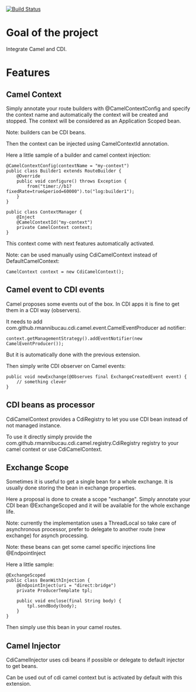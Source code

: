 [![Build Status](https://secure.travis-ci.org/rmannibucau/camel-cdi-extension.png)](http://travis-ci.org/rmannibucau/camel-cdi-extension)

# Goal of the project

Integrate Camel and CDI.

# Features
## Camel Context

Simply annotate your route builders with @CamelContextConfig and specify the context name
and automatically the context will be created and stopped. The context will be considered
as an Application Scoped bean.

Note: builders can be CDI beans.

Then the context can be injected using CamelContextId annotation.

Here a little sample of a builder and camel context injection:

    @CamelContextConfig(contextName = "my-context")
    public class Builder1 extends RouteBuilder {
        @Override
        public void configure() throws Exception {
            from("timer://b1?fixedRate=true&period=60000").to("log:builder1");
        }
    }

    public class ContextManager {
        @Inject
        @CamelContextId("my-context")
        private CamelContext context;
    }

This context come with next features automatically activated.

Note: can be used manually using CdiCamelContext instead of DefaultCamelContext:

    CamelContext context = new CdiCamelContext();

## Camel event to CDI events

Camel proposes some events out of the box. In CDI apps it is fine to get them in a CDI way (observers).

It needs to add com.github.rmannibucau.cdi.camel.event.CamelEventProducer ad notifier:

    context.getManagementStrategy().addEventNotifier(new CamelEventProducer());

But it is automatically done with the previous extension.

Then simply write CDI observer on Camel events:

    public void newExchange(@Observes final ExchangeCreatedEvent event) {
        // something clever
    }

## CDI beans as processor

CdiCamelContext provides a CdiRegistry to let you use CDI bean instead of not managed instance.

To use it directly simply provide the com.github.rmannibucau.cdi.camel.registry.CdiRegistry registry
to your camel context or use CdiCamelContext.

## Exchange Scope

Sometimes it is useful to get a single bean for a whole exchange. It is usually done storing
the bean in exchange properties.

Here a proposal is done to create a scope "exchange". Simply annotate your CDI bean @ExchangeScoped
and it will be available for the whole exchange life.

Note: currently the implementation uses a ThreadLocal so take care of asynchronous processor, prefer to delegate
to another route (new exchange) for asynch processing.

Note: these beans can get some camel specific injections line @EndpointInject

Here a little sample:

    @ExchangeScoped
    public class BeanWithInjection {
        @EndpointInject(uri = "direct:bridge")
        private ProducerTemplate tpl;

        public void enclose(final String body) {
            tpl.sendBody(body);
        }
    }

Then simply use this bean in your camel routes.

## Camel Injector

CdiCamelInjector uses cdi beans if possible or delegate to default injector
to get beans.

Can be used out of cdi camel context but is activated by default with this extension.

